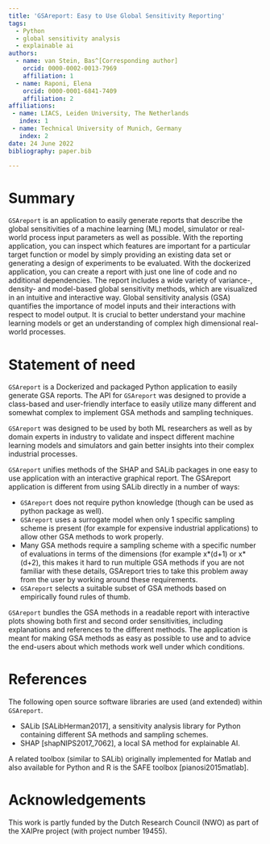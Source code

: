 ```yaml
---
title: 'GSAreport: Easy to Use Global Sensitivity Reporting'
tags:
  - Python
  - global sensitivity analysis
  - explainable ai
authors:
  - name: van Stein, Bas^[Corresponding author]
    orcid: 0000-0002-0013-7969
    affiliation: 1
  - name: Raponi, Elena
    orcid: 0000-0001-6841-7409
    affiliation: 2
affiliations:
 - name: LIACS, Leiden University, The Netherlands
   index: 1
 - name: Technical University of Munich, Germany
   index: 2
date: 24 June 2022
bibliography: paper.bib

---
```


# Summary

`GSAreport` is an application to easily generate reports that describe the global sensitivities of a machine learning (ML) model, simulator or real-world process input parameters as well as possible. 
With the reporting application, you can inspect which features are important for a particular target function or model by simply providing an existing data set or generating a design of experiments to be evaluated. With the dockerized application, you can create a report with just one line of code and no additional dependencies. The report includes a wide variety of variance-, density- and model-based global sensitivity methods, which are visualized in an intuitive and interactive way.
Global sensitivity analysis (GSA) quantifies the importance of model inputs and their interactions with respect to model output. It is crucial to better understand your machine learning models or get an understanding of complex high dimensional real-world processes.

# Statement of need

`GSAreport` is a Dockerized and packaged Python application to easily generate GSA reports.
The API for `GSAreport` was designed to provide a class-based and user-friendly interface to easily utilize many different
and somewhat complex to implement GSA methods and sampling techniques.

`GSAreport` was designed to be used by both ML researchers as well as by domain experts in industry to validate and inspect different machine learning models and simulators and gain better insights into their complex industrial processes.

`GSAreport` unifies methods of the SHAP and SALib packages in one easy to use application with an interactive graphical report. 
The GSAreport application is different from using SALib directly in a number of ways:

* `GSAreport` does not require python knowledge (though can be used as python package as well).
* `GSAreport` uses a surrogate model when only 1 specific sampling scheme is present (for example for expensive industrial applications) to allow other GSA methods to work properly.
* Many GSA methods require a sampling scheme with a specific number of evaluations in terms of the dimensions (for example x*(d+1) or x*(d+2), this makes it hard to run multiple GSA methods if you are not familiar with these details, GSAreport tries to take this problem away from the user by working around these requirements.
* `GSAreport` selects a suitable subset of GSA methods based on empirically found rules of thumb.

`GSAreport` bundles the GSA methods in a readable report with interactive plots showing both first and second order sensitivities, including explanations and references to the different methods. The application is meant for making GSA methods as easy as possible to use and to advice the end-users about which methods work well under which conditions.

# References

The following open source software libraries are used (and extended) within `GSAreport`.

- SALib [SALibHerman2017], a sensitivity analysis library for Python containing different SA methods and sampling schemes.  
- SHAP [shapNIPS2017_7062], a local SA method for explainable AI.

A related toolbox (similar to SALib) originally implemented for Matlab and also available for Python and R is the SAFE toolbox [pianosi2015matlab].

# Acknowledgements

This work is partly funded by the Dutch Research Council (NWO) as part of the XAIPre project (with project number 19455).

